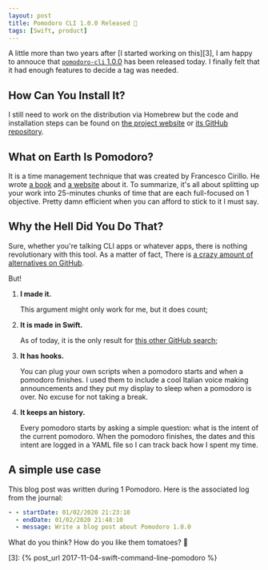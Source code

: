 ```yaml
---
layout: post
title: Pomodoro CLI 1.0.0 Released 🎉
tags: [Swift, product]
---
```


A little more than two years after [I started working on this][3], I am happy to
annouce that [`pomodoro-cli` 1.0.0][4] has been released today. I finally felt
that it had enough features to decide a tag was needed.

## How Can You Install It?

I still need to work on the distribution via Homebrew but the code and
installation steps can be found on [the project website][1] or [its GitHub
repository][2].

## What on Earth Is Pomodoro?

It is a time management technique that was created by Francesco Cirillo. He
wrote [a book][pb] and [a website][pw] about it. To summarize, it's all about
splitting up your work into 25-minutes chunks of time that are each full-focused
on 1 objective. Pretty damn efficient when you can afford to stick to it I must
say.

## Why the Hell Did You Do That?

Sure, whether you're talking CLI apps or whatever apps, there is nothing
revolutionary with this tool. As a matter of fact, There is [a crazy amount of
alternatives on GitHub][ghs].

But!

1. **I made it.**

   This argument might only work for me, but it does count;

1. **It is made in Swift.**

   As of today, it is the only result for [this other GitHub search][ghs2];

1. **It has hooks.**

   You can plug your own scripts when a pomodoro starts and when a pomodoro
   finishes. I used them to include a cool Italian voice making announcements
   and they put my display to sleep when a pomodoro is over. No excuse for not
   taking a break.

1. **It keeps an history.**

   Every pomodoro starts by asking a simple question: what is the intent of the
   current pomodoro. When the pomodoro finishes, the dates and this intent are
   logged in a YAML file so I can track back how I spent my time.

## A simple use case

This blog post was written during 1 Pomodoro. Here is the associated log from
the journal:

```yml
- - startDate: 01/02/2020 21:23:10
  - endDate: 01/02/2020 21:48:10
  - message: Write a blog post about Pomodoro 1.0.0
```

What do you think? How do you like them tomatoes? 🍅

[1]: https://dirtyhenry.github.io/pomodoro-cli/ "Jazzy docs for Pomodoro CLI"
[2]:
  https://github.com/dirtyhenry/pomodoro-cli
  "GitHub repository for Pomodoro CLI"
[pb]:
  https://francescocirillo.com/products/the-pomodoro-technique-book-us-edition
  "The Pomodoro Technique Book"
[pw]: https://pomodorotechnique.com/ "The Pomodoro Technique Website"
[ghs]:
  https://github.com/search?q=pomodoro+cli
  "GitHub search results for Pomodoro and CLI"
[ghs2]:
  https://github.com/search?q=pomodoro+cli+language%3ASwift
  "GitHub search results for Pomodoro, CLI AND Swift"
[4]: https://github.com/dirtyhenry/pomodoro-cli/releases

[3]: {% post_url 2017-11-04-swift-command-line-pomodoro %}
